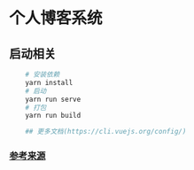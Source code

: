 # 个人博客系统

## 启动相关
``` bash
    # 安装依赖
    yarn install
    # 启动
    yarn run serve
    # 打包
    yarn run build

    ## 更多文档(https://cli.vuejs.org/config/)
```
### [参考来源](https://juejin.im/post/5c0d2622e51d4529ee234272)
